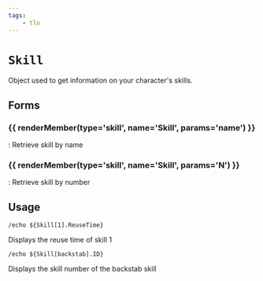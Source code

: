 ```yaml
---
tags:
    - tlo
---
```

# `Skill`

<!--tlo-desc-start-->
Object used to get information on your character's skills.
<!--tlo-desc-end-->
## Forms
<!--tlo-forms-start-->
### {{ renderMember(type='skill', name='Skill', params='name') }}

:   Retrieve skill by name

### {{ renderMember(type='skill', name='Skill', params='N') }}

:   Retrieve skill by number
<!--tlo-forms-end-->

## Usage

```
/echo ${Skill[1].ReuseTime}
```

Displays the reuse time of skill 1

```
/echo ${Skill[backstab].ID}
```

Displays the skill number of the backstab skill

<!--tlo-linkrefs-start-->
[skill]: ../data-types/datatype-skill.md
<!--tlo-linkrefs-end-->
